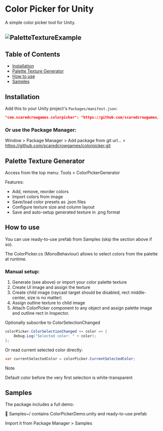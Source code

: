 # Color Picker for Unity

A simple color picker tool for Unity.

![PaletteTextureExample](https://github.com/user-attachments/assets/55bb70b8-3d85-41a2-8f23-d8c3ae6d0c23)
---
## Table of Contents
- [Installation](#installation)
- [Palette Texture Generator](#palette-texture-generator)
- [How to use](#how-to-use)
- [Samples](#samples)

## Installation

Add this to your Unity project's `Packages/manifest.json`:

```json
"com.scaredcrowgames.colorpicker": "https://github.com/scaredcrowgames/color-picker.git"
```

### Or use the Package Manager:

Window > Package Manager > Add package from git url... > https://github.com/scaredcrowgames/colorpicker.git

## Palette Texture Generator
Access from the top menu: Tools > ColorPickerGenerator

Features:
* Add, remove, reorder colors
* Import colors from image
* Save/load color presets as .json files
* Configure texture size and column layout
* Save and auto-setup generated texture in .png format

## How to use
You can use ready-to-use prefab from Samples (skip the section above if so).

The ColorPicker.cs (MonoBehaviour) allows to select colors from the palette at runtime.

### Manual setup:
1. Generate (see above) or import your color palette texture
2. Create UI image and assign the texture
3. Create child image (raycast target should be disabled, rect middle-center, size is no matter)
4. Assign outline texture to child image
5. Attach ColorPicker component to any object and assign palette image and outline rect in Inspector.

Optionally subscribe to ColorSelectionChanged

```csharp
colorPicker.ColorSelectionChanged += color => {
    Debug.Log("Selected color: " + color);
};
```
Or read current selected color directly:
```csharp
var currentSelectedColor = colorPicker.CurrentSelectedColor;
```
> [!NOTE]
> Default color before the very first selection is white-transparent

## Samples
The package includes a full demo:

📁 Samples~/ contains ColorPickerDemo.unity and ready-to-use prefab

Import it from Package Manager > Samples
